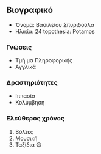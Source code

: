 ## Βιογραφικό
* Όνομα: Βασιλείου Σπυριδούλα
* Ηλικία: 24
topothesia: Potamos 

### Γνώσεις
* Τμή μα Πληροφορικής
* Αγγλικά

### Δραστηριότητες
- Ιππασία
- Κολύμβηση

### **Ελεύθερος χρόνος**
1. Βόλτες
2. Μουσική
3. Ταξίδια :smile:


